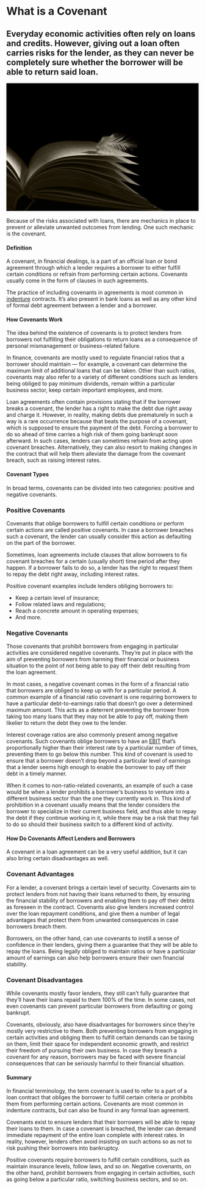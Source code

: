 # What is a Covenant

## Everyday economic activities often rely on loans and credits. However, giving out a loan often carries risks for the lender, as they can never be completely sure whether the borrower will be able to return said loan.

![covenant](./img/angel-feather-lying-on-the-pages-of-an-open-book_t20_9kP9gy.webp)

Because of the risks associated with loans, there are mechanics in place to prevent or alleviate unwanted outcomes from lending. One such mechanic is the covenant.

#### Definition

A covenant, in financial dealings, is a part of an official loan or bond agreement through which a lender requires a borrower to either fulfill certain conditions or refrain from performing certain actions. Covenants usually come in the form of clauses in such agreements. 

The practice of including covenants in agreements is most common in [indenture](https://efinancemanagement.com/sources-of-finance/bond-indenture) contracts. It’s also present in bank loans as well as any other kind of formal debt agreement between a lender and a borrower.    

#### How Covenants Work

The idea behind the existence of covenants is to protect lenders from borrowers not fulfilling their obligations to return loans as a consequence of personal mismanagement or business-related failure.  

In finance, covenants are mostly used to regulate financial ratios that a borrower should maintain — for example, a covenant can determine the maximum limit of additional loans that can be taken. Other than such ratios, covenants may also refer to a variety of different conditions such as lenders being obliged to pay minimum dividends, remain within a particular business sector, keep certain important employees, and more. 

Loan agreements often contain provisions stating that if the borrower breaks a covenant, the lender has a right to make the debt due right away and charge it. However, in reality, making debts due prematurely in such a way is a rare occurrence because that beats the purpose of a covenant, which is supposed to ensure the payment of the debt. Forcing a borrower to do so ahead of time carries a high risk of them going bankrupt soon afterward. In such cases, lenders can sometimes refrain from acting upon covenant breaches. Alternatively, they can also resort to making changes in the contract that will help them alleviate the damage from the covenant breach, such as raising interest rates.

#### Covenant Types

In broad terms, covenants can be divided into two categories: positive and negative covenants.

### Positive Covenants

Covenants that oblige borrowers to fulfill certain conditions or perform certain actions are called positive covenants. In case a borrower breaches such a covenant, the lender can usually consider this action as defaulting on the part of the borrower. 

Sometimes, loan agreements include clauses that allow borrowers to fix covenant breaches for a certain (usually short) time period after they happen. If a borrower fails to do so, a lender has the right to request them to repay the debt right away, including interest rates.

Positive covenant examples include lenders obliging borrowers to:

* Keep a certain level of insurance;
* Follow related laws and regulations;
* Reach a concrete amount in operating expenses;
* And more.

### Negative Covenants

Those covenants that prohibit borrowers from engaging in particular activities are considered negative covenants. They’re put in place with the aim of preventing borrowers from harming their financial or business situation to the point of not being able to pay off their debt resulting from the loan agreement.

In most cases, a negative covenant comes in the form of a financial ratio that borrowers are obliged to keep up with for a particular period. A common example of a financial ratio covenant is one requiring borrowers to have a particular debt-to-earnings ratio that doesn’t go over a determined maximum amount. This acts as a deterrent preventing the borrower from taking too many loans that they may not be able to pay off, making them likelier to return the debt they owe to the lender. 

Interest coverage ratios are also commonly present among negative covenants. Such covenants oblige borrowers to have an [EBIT](https://gocardless.com/en-us/guides/posts/earnings-before-interest-and-taxes/) that’s proportionally higher than their interest rate by a particular number of times, preventing them to go below this number. This kind of covenant is used to ensure that a borrower doesn’t drop beyond a particular level of earnings that a lender seems high enough to enable the borrower to pay off their debt in a timely manner.  

When it comes to non-ratio-related covenants, an example of such a case would be when a lender prohibits a borrower’s business to venture into a different business sector than the one they currently work in. This kind of prohibition in a covenant usually means that the lender considers the borrower to specialize in their current business field, and thus able to repay the debt if they continue working in it, while there may be a risk that they fail to do so should their business switch to a different kind of activity.

#### How Do Covenants Affect Lenders and Borrowers

A covenant in a loan agreement can be a very useful addition, but it can also bring certain disadvantages as well. 

### Covenant Advantages

For a lender, a covenant brings a certain level of security. Covenants aim to protect lenders from not having their loans returned to them, by ensuring the financial stability of borrowers and enabling them to pay off their debts as foreseen in the contract. Covenants also give lenders increased control over the loan repayment conditions, and give them a number of legal advantages that protect them from unwanted consequences in case borrowers breach them.

Borrowers, on the other hand, can use covenants to instill a sense of confidence in their lenders, giving them a guarantee that they will be able to repay the loans. Being legally obliged to maintain ratios or have a particular amount of earnings can also help borrowers ensure their own financial stability.

### Covenant Disadvantages

While covenants mostly favor lenders, they still can’t fully guarantee that they’ll have their loans repaid to them 100% of the time. In some cases, not even covenants can prevent particular borrowers from defaulting or going bankrupt.

Covenants, obviously, also have disadvantages for borrowers since they’re mostly very restrictive to them. Both preventing borrowers from engaging in certain activities and obliging them to fulfill certain demands can be taxing on them, limit their space for independent economic growth, and restrict their freedom of pursuing their own business. In case they breach a covenant for any reason, borrowers may be faced with severe financial consequences that can be seriously harmful to their financial situation.

#### Summary

In financial terminology, the term covenant is used to refer to a part of a loan contract that obliges the borrower to fulfill certain criteria or prohibits them from performing certain actions. Covenants are most common in indenture contracts, but can also be found in any formal loan agreement.

Covenants exist to ensure lenders that their borrowers will be able to repay their loans to them. In case a covenant is breached, the lender can demand immediate repayment of the entire loan complete with interest rates. In reality, however, lenders often avoid insisting on such actions so as not to risk pushing their borrowers into bankruptcy. 

Positive covenants require borrowers to fulfill certain conditions, such as maintain insurance levels, follow laws, and so on. Negative covenants, on the other hand, prohibit borrowers from engaging in certain activities, such as going below a particular ratio, switching business sectors, and so on.